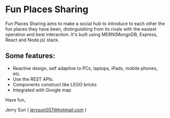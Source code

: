 # Fun Places Sharing

Fun Places Sharing aims to make a social hub to introduce to each other the fun places they have been, distinguishing from its rivals with the easiest operation and best interaction. It's built using MERN(MongoDB, Express, React and Node.js) stack.

## Some features:
- Reactive design, self adaptive to PCs, laptops, iPads, mobile phones, etc.
- Use the REST APIs. 
- Components construct like LEGO bricks
- Integrated with Google map

Have fun,

Jerry Sun ( jerysun007@hotmail.com )
